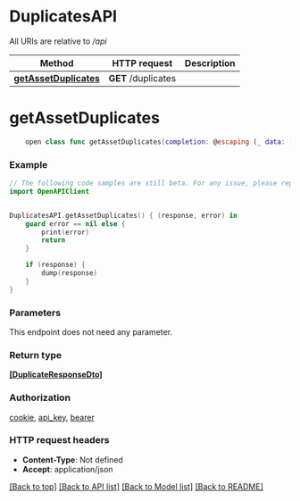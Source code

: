 # DuplicatesAPI

All URIs are relative to */api*

Method | HTTP request | Description
------------- | ------------- | -------------
[**getAssetDuplicates**](DuplicatesAPI.md#getassetduplicates) | **GET** /duplicates | 


# **getAssetDuplicates**
```swift
    open class func getAssetDuplicates(completion: @escaping (_ data: [DuplicateResponseDto]?, _ error: Error?) -> Void)
```



### Example
```swift
// The following code samples are still beta. For any issue, please report via http://github.com/OpenAPITools/openapi-generator/issues/new
import OpenAPIClient


DuplicatesAPI.getAssetDuplicates() { (response, error) in
    guard error == nil else {
        print(error)
        return
    }

    if (response) {
        dump(response)
    }
}
```

### Parameters
This endpoint does not need any parameter.

### Return type

[**[DuplicateResponseDto]**](DuplicateResponseDto.md)

### Authorization

[cookie](../README.md#cookie), [api_key](../README.md#api_key), [bearer](../README.md#bearer)

### HTTP request headers

 - **Content-Type**: Not defined
 - **Accept**: application/json

[[Back to top]](#) [[Back to API list]](../README.md#documentation-for-api-endpoints) [[Back to Model list]](../README.md#documentation-for-models) [[Back to README]](../README.md)

